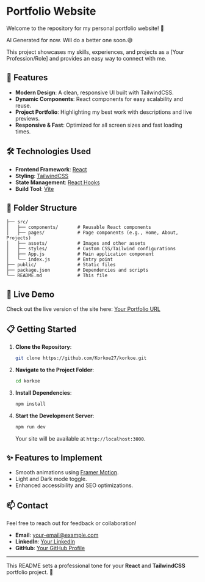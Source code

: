 

# Portfolio Website

Welcome to the repository for my personal portfolio website! 🌟  

AI Generated for now. Will do a better one soon.😅

This project showcases my skills, experiences, and projects as a [Your Profession/Role] and provides an easy way to connect with me.

## 🚀 Features

- **Modern Design**: A clean, responsive UI built with TailwindCSS.
- **Dynamic Components**: React components for easy scalability and reuse.
- **Project Portfolio**: Highlighting my best work with descriptions and live previews.
- **Responsive & Fast**: Optimized for all screen sizes and fast loading times.

## 🛠️ Technologies Used

- **Frontend Framework**: [React](https://reactjs.org/)
- **Styling**: [TailwindCSS](https://tailwindcss.com/)
- **State Management**: [React Hooks](https://reactjs.org/docs/hooks-intro.html)
- **Build Tool**: [Vite](https://vitejs.dev/)
<!-- - **Icons**: [Heroicons](https://heroicons.com/) (if applicable) -->

## 📂 Folder Structure

```plaintext
├── src/
│   ├── components/       # Reusable React components
│   ├── pages/            # Page components (e.g., Home, About, Projects)
│   ├── assets/           # Images and other assets
│   ├── styles/           # Custom CSS/Tailwind configurations
│   ├── App.js            # Main application component
│   └── index.js          # Entry point
├── public/               # Static files
├── package.json          # Dependencies and scripts
└── README.md             # This file
```

## 🔗 Live Demo

Check out the live version of the site here: [Your Portfolio URL](#)

## 📋 Getting Started

1. **Clone the Repository**:
   ```bash
   git clone https://github.com/Korkoe27/korkoe.git
   ```

2. **Navigate to the Project Folder**:
   ```bash
   cd korkoe
   ```

3. **Install Dependencies**:
   ```bash
   npm install
   ```

4. **Start the Development Server**:
   ```bash
   npm run dev
   ```
   Your site will be available at `http://localhost:3000`.

## ✨ Features to Implement

- Smooth animations using [Framer Motion](https://www.framer.com/motion/).
- Light and Dark mode toggle.
- Enhanced accessibility and SEO optimizations.
<!-- - Integration with [EmailJS](https://www.emailjs.com/) or a backend for the contact form. -->

## 📫 Contact

Feel free to reach out for feedback or collaboration!  
- **Email**: [your-email@example.com](mailto:korkoedumashie@gmail.com)  
- **LinkedIn**: [Your LinkedIn](https://www.linkedin.com/in/korkoedumashie/)  
- **GitHub**: [Your GitHub Profile](https://github.com/Korkoe27)

---

This README sets a professional tone for your **React** and **TailwindCSS** portfolio project. 🚀




